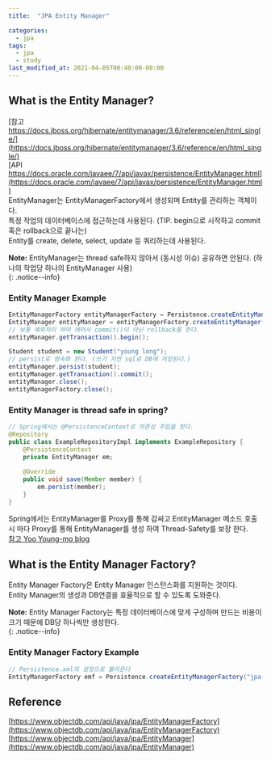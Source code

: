 ```yaml
---
title:  "JPA Entity Manager"

categories: 
  - jpa
tags:
  - jpa
  - study
last_modified_at: 2021-04-05T00:40:00-00:00
---
```


## What is the Entity Manager?
[참고 https://docs.jboss.org/hibernate/entitymanager/3.6/reference/en/html_single/](https://docs.jboss.org/hibernate/entitymanager/3.6/reference/en/html_single/)   
[API https://docs.oracle.com/javaee/7/api/javax/persistence/EntityManager.html](https://docs.oracle.com/javaee/7/api/javax/persistence/EntityManager.html)   
EntityManager는 EntityManagerFactory에서 생성되며 Entity를 관리하는 객체이다.    
특정 작업의 데이터베이스에 접근하는데 사용된다. (TIP. begin으로 시작하고 commit 혹은 rollback으로 끝나는)   
Entity를 create, delete, select, update 등 쿼리하는데 사용된다.   

**Note:** 
EntityManager는 thread safe하지 않아서 (동시성 이슈) 공유하면 안된다. (하나의 작업당 하나의 EntityManager 사용)   
{: .notice--info}   
   
### Entity Manager Example
``` java
EntityManagerFactory entityManagerFactory = Persistence.createEntityManagerFactory("jpa-study");
EntityManager entityManager = entityManagerFactory.createEntityManager();
// 보통 예외처리 하여 에러시 commit()이 아닌 rollback를 한다.
entityManager.getTransaction().begin();

Student student = new Student("young long");
// persist로 영속화 한다. (쓰기 지연 sql로 DB에 저장된다.)
entityManager.persist(student);
entityManager.getTransaction().commit();
entityManager.close();
entityManagerFactory.close();
```

### Entity Manager is thread safe in spring?

```java
// Spring에서는 @PersistenceContext로 의존성 주입을 한다.   
@Repository
public class ExampleRepositoryImpl implements ExampleRepository {
    @PersistenceContext
    private EntityManager em;
    
    @Override
    public void save(Member member) {
        em.persist(member);
    }
}
```

Spring에서는 EntityManager를 Proxy를 통해 감싸고 EntityManager 메소드 호출 시 마다 Proxy를 통해 EntityManager를 생성 하여 Thread-Safety를 보장 한다.   
[참고 Yoo Young-mo blog](https://medium.com/@SlackBeck/spring-container%EB%8A%94-jpa-entitymanager%EC%9D%98-thread-safety%EB%A5%BC-%EC%96%B4%EB%96%BB%EA%B2%8C-%EB%B3%B4%EC%9E%A5%ED%95%A0%EA%B9%8C-1650473eeb64#.8ejrwpwnw)   


## What is the Entity Manager Factory?
Entity Manager Factory은 Entity Manager 인스턴스화를 지원하는 것이다.   
Entity Manager의 생성과 DB연결을 효율적으로 할 수 있도록 도와준다.   

**Note:**
Entity Manager Factory는 특정 데이터베이스에 맞게 구성하며 만드는 비용이 크기 때문에 DB당 하나씩만 생성한다.   
{: .notice--info}   

### Entity Manager Factory Example
``` java
// Persistence.xml의 설정으로 불러온다
EntityManagerFactory emf = Persistence.createEntityManagerFactory("jpa-study");
```

## Reference

[https://www.objectdb.com/api/java/jpa/EntityManagerFactory](https://www.objectdb.com/api/java/jpa/EntityManagerFactory)   
[https://www.objectdb.com/api/java/jpa/EntityManager](https://www.objectdb.com/api/java/jpa/EntityManager)   

